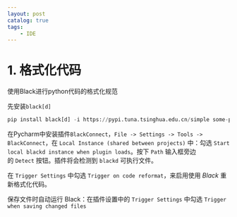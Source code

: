 ```yaml
---
layout: post   	
catalog: true 	
tags:
    - IDE
---
```


# 1. 格式化代码

使用Black进行python代码的格式化规范

先安装`black[d]`

```python
pip install black[d] -i https://pypi.tuna.tsinghua.edu.cn/simple some-package
```

在Pycharm中安装插件`BlackConnect`，`File -> Settings -> Tools -> BlackConnect`，在 `Local Instance (shared between projects)` 中：勾选 `Start local blackd instance when plugin loads`。按下 `Path` 输入框旁边的 `Detect` 按钮。插件将会检测到 `blackd` 可执行文件。

在 `Trigger Settings` 中勾选 `Trigger on code reformat`，来启用使用 _Black_ 重新格式化代码。

保存文件时自动运行 Black：在插件设置中的 `Trigger Settings` 中勾选 `Trigger when saving changed files`
